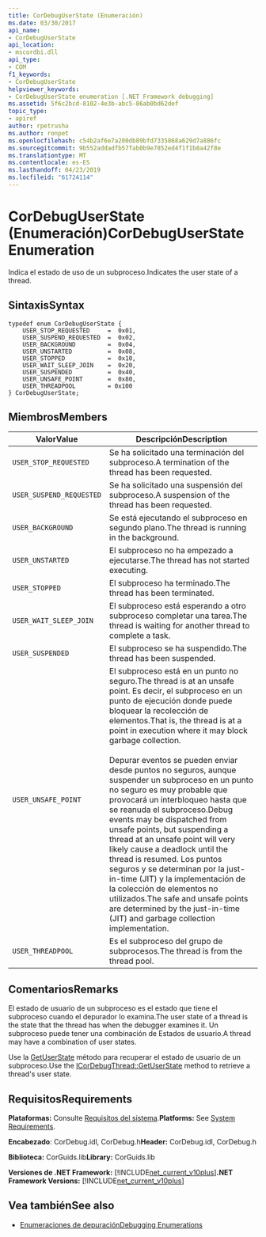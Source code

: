 ```yaml
---
title: CorDebugUserState (Enumeración)
ms.date: 03/30/2017
api_name:
- CorDebugUserState
api_location:
- mscordbi.dll
api_type:
- COM
f1_keywords:
- CorDebugUserState
helpviewer_keywords:
- CorDebugUserState enumeration [.NET Framework debugging]
ms.assetid: 5f6c2bcd-8102-4e3b-abc5-86ab0bd62def
topic_type:
- apiref
author: rpetrusha
ms.author: ronpet
ms.openlocfilehash: c54b2af6e7a200db89bfd7335868a629d7a886fc
ms.sourcegitcommit: 9b552addadfb57fab0b9e7852ed4f1f1b8a42f8e
ms.translationtype: MT
ms.contentlocale: es-ES
ms.lasthandoff: 04/23/2019
ms.locfileid: "61724114"
---
```

# <a name="cordebuguserstate-enumeration"></a><span data-ttu-id="2f7f8-102">CorDebugUserState (Enumeración)</span><span class="sxs-lookup"><span data-stu-id="2f7f8-102">CorDebugUserState Enumeration</span></span>
<span data-ttu-id="2f7f8-103">Indica el estado de uso de un subproceso.</span><span class="sxs-lookup"><span data-stu-id="2f7f8-103">Indicates the user state of a thread.</span></span>  
  
## <a name="syntax"></a><span data-ttu-id="2f7f8-104">Sintaxis</span><span class="sxs-lookup"><span data-stu-id="2f7f8-104">Syntax</span></span>  
  
```  
typedef enum CorDebugUserState {  
    USER_STOP_REQUESTED     =  0x01,  
    USER_SUSPEND_REQUESTED  =  0x02,  
    USER_BACKGROUND         =  0x04,  
    USER_UNSTARTED          =  0x08,  
    USER_STOPPED            =  0x10,  
    USER_WAIT_SLEEP_JOIN    =  0x20,  
    USER_SUSPENDED          =  0x40,  
    USER_UNSAFE_POINT       =  0x80,  
    USER_THREADPOOL         = 0x100  
} CorDebugUserState;  
```  
  
## <a name="members"></a><span data-ttu-id="2f7f8-105">Miembros</span><span class="sxs-lookup"><span data-stu-id="2f7f8-105">Members</span></span>  
  
|<span data-ttu-id="2f7f8-106">Valor</span><span class="sxs-lookup"><span data-stu-id="2f7f8-106">Value</span></span>|<span data-ttu-id="2f7f8-107">Descripción</span><span class="sxs-lookup"><span data-stu-id="2f7f8-107">Description</span></span>|  
|-----------|-----------------|  
|`USER_STOP_REQUESTED`|<span data-ttu-id="2f7f8-108">Se ha solicitado una terminación del subproceso.</span><span class="sxs-lookup"><span data-stu-id="2f7f8-108">A termination of the thread has been requested.</span></span>|  
|`USER_SUSPEND_REQUESTED`|<span data-ttu-id="2f7f8-109">Se ha solicitado una suspensión del subproceso.</span><span class="sxs-lookup"><span data-stu-id="2f7f8-109">A suspension of the thread has been requested.</span></span>|  
|`USER_BACKGROUND`|<span data-ttu-id="2f7f8-110">Se está ejecutando el subproceso en segundo plano.</span><span class="sxs-lookup"><span data-stu-id="2f7f8-110">The thread is running in the background.</span></span>|  
|`USER_UNSTARTED`|<span data-ttu-id="2f7f8-111">El subproceso no ha empezado a ejecutarse.</span><span class="sxs-lookup"><span data-stu-id="2f7f8-111">The thread has not started executing.</span></span>|  
|`USER_STOPPED`|<span data-ttu-id="2f7f8-112">El subproceso ha terminado.</span><span class="sxs-lookup"><span data-stu-id="2f7f8-112">The thread has been terminated.</span></span>|  
|`USER_WAIT_SLEEP_JOIN`|<span data-ttu-id="2f7f8-113">El subproceso está esperando a otro subproceso completar una tarea.</span><span class="sxs-lookup"><span data-stu-id="2f7f8-113">The thread is waiting for another thread to complete a task.</span></span>|  
|`USER_SUSPENDED`|<span data-ttu-id="2f7f8-114">El subproceso se ha suspendido.</span><span class="sxs-lookup"><span data-stu-id="2f7f8-114">The thread has been suspended.</span></span>|  
|`USER_UNSAFE_POINT`|<span data-ttu-id="2f7f8-115">El subproceso está en un punto no seguro.</span><span class="sxs-lookup"><span data-stu-id="2f7f8-115">The thread is at an unsafe point.</span></span> <span data-ttu-id="2f7f8-116">Es decir, el subproceso en un punto de ejecución donde puede bloquear la recolección de elementos.</span><span class="sxs-lookup"><span data-stu-id="2f7f8-116">That is, the thread is at a point in execution where it may block garbage collection.</span></span><br /><br /> <span data-ttu-id="2f7f8-117">Depurar eventos se pueden enviar desde puntos no seguros, aunque suspender un subproceso en un punto no seguro es muy probable que provocará un interbloqueo hasta que se reanuda el subproceso.</span><span class="sxs-lookup"><span data-stu-id="2f7f8-117">Debug events may be dispatched from unsafe points, but suspending a thread at an unsafe point  will very likely cause a deadlock until the thread is resumed.</span></span> <span data-ttu-id="2f7f8-118">Los puntos seguros y se determinan por la just-in-time (JIT) y la implementación de la colección de elementos no utilizados.</span><span class="sxs-lookup"><span data-stu-id="2f7f8-118">The safe and unsafe points are determined by the just-in-time (JIT) and garbage collection implementation.</span></span>|  
|`USER_THREADPOOL`|<span data-ttu-id="2f7f8-119">Es el subproceso del grupo de subprocesos.</span><span class="sxs-lookup"><span data-stu-id="2f7f8-119">The thread is from the thread pool.</span></span>|  
  
## <a name="remarks"></a><span data-ttu-id="2f7f8-120">Comentarios</span><span class="sxs-lookup"><span data-stu-id="2f7f8-120">Remarks</span></span>  
 <span data-ttu-id="2f7f8-121">El estado de usuario de un subproceso es el estado que tiene el subproceso cuando el depurador lo examina.</span><span class="sxs-lookup"><span data-stu-id="2f7f8-121">The user state of a thread is the state that the thread has when the debugger examines it.</span></span> <span data-ttu-id="2f7f8-122">Un subproceso puede tener una combinación de Estados de usuario.</span><span class="sxs-lookup"><span data-stu-id="2f7f8-122">A thread may have a combination of user states.</span></span>  
  
 <span data-ttu-id="2f7f8-123">Use la [GetUserState](../../../../docs/framework/unmanaged-api/debugging/icordebugthread-getuserstate-method.md) método para recuperar el estado de usuario de un subproceso.</span><span class="sxs-lookup"><span data-stu-id="2f7f8-123">Use the [ICorDebugThread::GetUserState](../../../../docs/framework/unmanaged-api/debugging/icordebugthread-getuserstate-method.md) method to retrieve a thread's user state.</span></span>  
  
## <a name="requirements"></a><span data-ttu-id="2f7f8-124">Requisitos</span><span class="sxs-lookup"><span data-stu-id="2f7f8-124">Requirements</span></span>  
 <span data-ttu-id="2f7f8-125">**Plataformas:** Consulte [Requisitos del sistema](../../../../docs/framework/get-started/system-requirements.md).</span><span class="sxs-lookup"><span data-stu-id="2f7f8-125">**Platforms:** See [System Requirements](../../../../docs/framework/get-started/system-requirements.md).</span></span>  
  
 <span data-ttu-id="2f7f8-126">**Encabezado**: CorDebug.idl, CorDebug.h</span><span class="sxs-lookup"><span data-stu-id="2f7f8-126">**Header:** CorDebug.idl, CorDebug.h</span></span>  
  
 <span data-ttu-id="2f7f8-127">**Biblioteca:** CorGuids.lib</span><span class="sxs-lookup"><span data-stu-id="2f7f8-127">**Library:** CorGuids.lib</span></span>  
  
 <span data-ttu-id="2f7f8-128">**Versiones de .NET Framework:** [!INCLUDE[net_current_v10plus](../../../../includes/net-current-v10plus-md.md)]</span><span class="sxs-lookup"><span data-stu-id="2f7f8-128">**.NET Framework Versions:** [!INCLUDE[net_current_v10plus](../../../../includes/net-current-v10plus-md.md)]</span></span>  
  
## <a name="see-also"></a><span data-ttu-id="2f7f8-129">Vea también</span><span class="sxs-lookup"><span data-stu-id="2f7f8-129">See also</span></span>

- [<span data-ttu-id="2f7f8-130">Enumeraciones de depuración</span><span class="sxs-lookup"><span data-stu-id="2f7f8-130">Debugging Enumerations</span></span>](../../../../docs/framework/unmanaged-api/debugging/debugging-enumerations.md)
